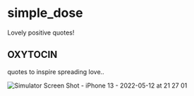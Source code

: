 # simple_dose

Lovely positive quotes!

## OXYTOCIN

quotes to inspire spreading love..


![Simulator Screen Shot - iPhone 13 - 2022-05-12 at 21 27 01](https://user-images.githubusercontent.com/62115527/168164320-e48c80f4-c052-4b4f-a9ad-2716eec01383.png?raw=true)

